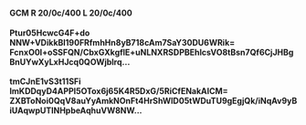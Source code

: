 #### GCM R 20/0c/400 L 20/0c/400
**Ptur05HcwcG4F+do**<br/>**NNW+VDikkBl190FRfmhHn8yB718cAm7SaY30DU6WRik=**<br/>**FcnxO0I+oSSFQN/CbxGXkgflE+uNLNXRSDPBEhIcsVO8tBsn7Qf6CjJHBgBnUYwXyLxHJcq0QOWjblrq...**<br/><br/>
**tmCJnE1vS3t11SFi**<br/>**lmKDDqyD4APPI5OTox6j65K4R5DxG/5RiCfENakAICM=**<br/>**ZXBToNoi0QqV8auYyAmkNOnFt4HrShWlD05tWDuTU9gEgjQk/iNqAv9yBiUAqwpUTINHpbeAqhuVW8NW...**